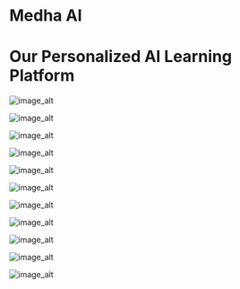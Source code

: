 
# Medha AI 
# Our Personalized AI Learning Platform 

![image_alt](https://github.com/Suraj-Wakhure/MedhaAI/blob/main/Screenshot%20(182).png?raw=true)

![image_alt](https://github.com/Suraj-Wakhure/MedhaAI/blob/main/Screenshot%20(183).png?raw=true)

![image_alt](https://github.com/Suraj-Wakhure/MedhaAI/blob/main/Screenshot%20(171).png?raw=true)

![image_alt](https://github.com/Suraj-Wakhure/MedhaAI/blob/main/Screenshot%20(172).png?raw=true)

![image_alt](https://github.com/Suraj-Wakhure/MedhaAI/blob/main/Screenshot%20(173).png?raw=true)

![image_alt](https://github.com/Suraj-Wakhure/MedhaAI/blob/main/Screenshot%20(174).png?raw=true)

![image_alt](https://github.com/Suraj-Wakhure/MedhaAI/blob/main/Screenshot%20(175).png?raw=true)

![image_alt](https://github.com/Suraj-Wakhure/MedhaAI/blob/main/Screenshot%20(176).png?raw=true)

![image_alt](https://github.com/Suraj-Wakhure/MedhaAI/blob/main/Screenshot%20(177).png?raw=true)

![image_alt](https://github.com/Suraj-Wakhure/MedhaAI/blob/main/Screenshot%20(178).png?raw=true)

![image_alt](https://github.com/Suraj-Wakhure/MedhaAI/blob/main/Screenshot%20(179).png?raw=true)


